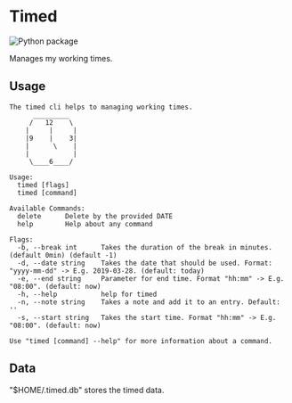 # Timed

![Python package](https://github.com/corka149/timed/workflows/Python%20package/badge.svg)

Manages my working times.

## Usage
```
The timed cli helps to managing working times.
	  _________
	 /   12    \
	|     |     |
	|9    |    3|
	|      \    |
	|           |
	 \____6____/

Usage:
  timed [flags]
  timed [command]

Available Commands:
  delete      Delete by the provided DATE
  help        Help about any command

Flags:
  -b, --break int      Takes the duration of the break in minutes. (default 0min) (default -1)
  -d, --date string    Takes the date that should be used. Format: "yyyy-mm-dd" -> E.g. 2019-03-28. (default: today)
  -e, --end string     Parameter for end time. Format "hh:mm" -> E.g. "08:00". (default: now)
  -h, --help           help for timed
  -n, --note string    Takes a note and add it to an entry. Default: ''
  -s, --start string   Takes the start time. Format "hh:mm" -> E.g. "08:00". (default: now)

Use "timed [command] --help" for more information about a command.

```

## Data
"$HOME/.timed.db" stores the timed data.
